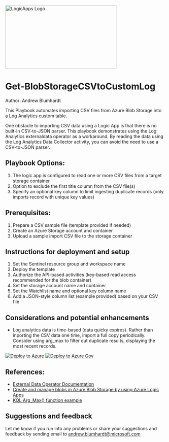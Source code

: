 <img src=https://github.com/Azure/Azure-Sentinel/blob/master/Playbooks/logic_app_logo.png alt="LogicApps Logo" width="350" height="200">

# Get-BlobStorageCSVtoCustomLog
Author: Andrew Blumhardt

This Playbook automates importing CSV files from Azure Blob Storage into a Log Analytics custom table.

One obstacle to importing CSV data using a Logic App is that there is no built-in CSV-to-JSON parser. This playbook demonstrates using the Log Analytics externaldata operator as a workaround. By reading the data using the Log Analytics Data Collector activity, you can avoid the need to use a CSV-to-JSON parser.

## Playbook Options:
1. The logic app is configured to read one or more CSV files from a target storage container
2. Option to exclude the first title column from the CSV file(s)
3. Specify an optional key column to limit ingesting duplicate records (only imports record with unique key values)

## Prerequisites:
1. Prepare a CSV sample file (template provided if needed)
2. Create an Azure Storage account and container
3. Upload a sample import CSV file to the storage container

## Instructions for deployment and setup
1. Set the Sentinel resource group and workspace name
2. Deploy the template
3. Authorize the API-based activities (key-based read access recommended for the blob container)
4. Set the storage account name and container
5. Set the Watchlist name and optional key column name
6. Add a JSON-style column list (example provided) based on your CSV file

## Considerations and potential enhancements
* Log analytics data is time-based (data quicky expires). Rather than inporting the CSV data one time, import a full copy periodically. Consider using arg_max to filter out duplicate results, displaying the most recent records.

[![Deploy to Azure](https://aka.ms/deploytoazurebutton)](https://portal.azure.com/#create/Microsoft.Template/uri/https%3A%2F%2Fgithub.com%2FAndrewBlumhardt%2FLogic-Apps%2Fblob%2FPlaybooks%2FPlaybooks%2FGet-BlobStorageCSVtoWatchlist%2Fazuredeploy.json)
[![Deploy to Azure Gov](https://aka.ms/deploytoazuregovbutton)](https://portal.azure.us/#create/Microsoft.Template/uri/https%3A%2F%2Fgithub.com%2FAndrewBlumhardt%2FLogic-Apps%2Fblob%2FPlaybooks%2FPlaybooks%2FGet-BlobStorageCSVtoWatchlist%2Fazuredeploy.json)

## References:
* <a href="https://docs.microsoft.com/en-us/azure/data-explorer/kusto/query/externaldata-operator?pivots=azuremonitor" target="_blank">External Data Operator Documentation</a>
* <a href="https://docs.microsoft.com/en-us/azure/connectors/connectors-create-api-azureblobstorage" target="_blank">Create and manage blobs in Azure Blob Storage by using Azure Logic Apps</a>
* <a href="https://docs.microsoft.com/en-us/azure/data-explorer/kusto/query/arg-max-aggfunction" target="_blank">KQL Arg_Max() function example</a>

## Suggestions and feedback
Let me know if you run into any problems or share your suggestions and feedback by sending email to andrew.blumhardt@microsoft.com
